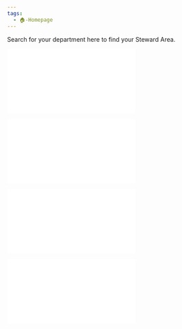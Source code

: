 ```yaml
---
tags:
  - 🏠-Homepage
---
```



Search for your department here to find your Steward Area.

![Blue Area](./Blue%20Area.md)

![Green Area](../../Admin/Departments/Green%20Area.md)

![Red Area](./Red%20Area.md)

![Yellow Area](./Yellow%20Area.md)